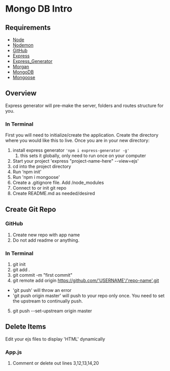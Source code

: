 # Mongo DB Intro



## Requirements

* [Node](https://nodejs.org/en/download/)
* [Nodemon](https://www.npmjs.com/package/nodemon)
* [GitHub](https://www.github.com)
* [Express](https://expressjs.com/)
* [Express_Generator](https://www.npmjs.com/package/express-generator/)
* [Morgan](https://www.npmjs.com/package/morgan)
* [MongoDB](https://docs.mongodb.com/manual/tutorial/install-mongodb-on-os-x/)
* [Mongoose](https://mongoosejs.com/)


## Overview
Express generator will pre-make the server, folders and routes structure for you.

### In Terminal
First you will need to initialize/create the application. Create the directory where you would like this to live. Once you are in your new directory: 

1. install express generator ```'npm i express-generator -g'```  
   1. this sets it globally, only need to run once on your computer
2. Start your project 'express "project-name-here" --view=ejs'
3. cd into the project directory
4. Run  ‘npm init’
5. Run 'npm i mongoose'
6. Create a .gitignore file. Add /node_modules
7. Connect to or init git repo
8. Create README.md as needed/desired


## Create Git Repo

### GitHub
1. Create new repo with app name
2. Do not add readme or anything. 

### In Terminal
1. git init
2. git add .
3. git commit -m "first commit"
4. git remote add origin https://github.com/'USERNAME'/'repo-name'.git

- 'git push' will throw an error
- 'git push origin master' will push to your repo only once. You need to set the upstream to continually push.
5. git push --set-upstream origin master

## Delete Items
Edit your ejs files to display 'HTML' dynamically

### App.js
1. Comment or delete out lines 3,12,13,14,20
